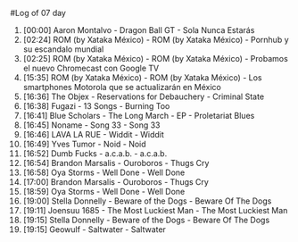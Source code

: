 #Log of 07 day

1. [00:00] Aaron Montalvo - Dragon Ball GT - Sola Nunca Estarás
1. [02:24] ROM (by Xataka México) - ROM (by Xataka México) - Pornhub y su escandalo mundial
1. [02:25] ROM (by Xataka México) - ROM (by Xataka México) - Probamos el nuevo Chromecast con Google TV
1. [15:35] ROM (by Xataka México) - ROM (by Xataka México) - Los smartphones Motorola que se actualizarán en México
1. [16:36] The Objex - Reservations for Debauchery - Criminal State
1. [16:38] Fugazi - 13 Songs - Burning Too
1. [16:41] Blue Scholars - The Long March - EP - Proletariat Blues
1. [16:45] Noname - Song 33 - Song 33
1. [16:46] LAVA LA RUE - Widdit - Widdit
1. [16:49] Yves Tumor - Noid - Noid
1. [16:52] Dumb Fucks - a.c.a.b. - a.c.a.b.
1. [16:54] Brandon Marsalis - Ouroboros - Thugs Cry
1. [16:58] Oya Storms - Well Done - Well Done
1. [17:00] Brandon Marsalis - Ouroboros - Thugs Cry
1. [18:59] Oya Storms - Well Done - Well Done
1. [19:00] Stella Donnelly - Beware of the Dogs - Beware Of The Dogs
1. [19:11] Joensuu 1685 - The Most Luckiest Man - The Most Luckiest Man
1. [19:15] Stella Donnelly - Beware of the Dogs - Beware Of The Dogs
1. [19:15] Geowulf - Saltwater - Saltwater
